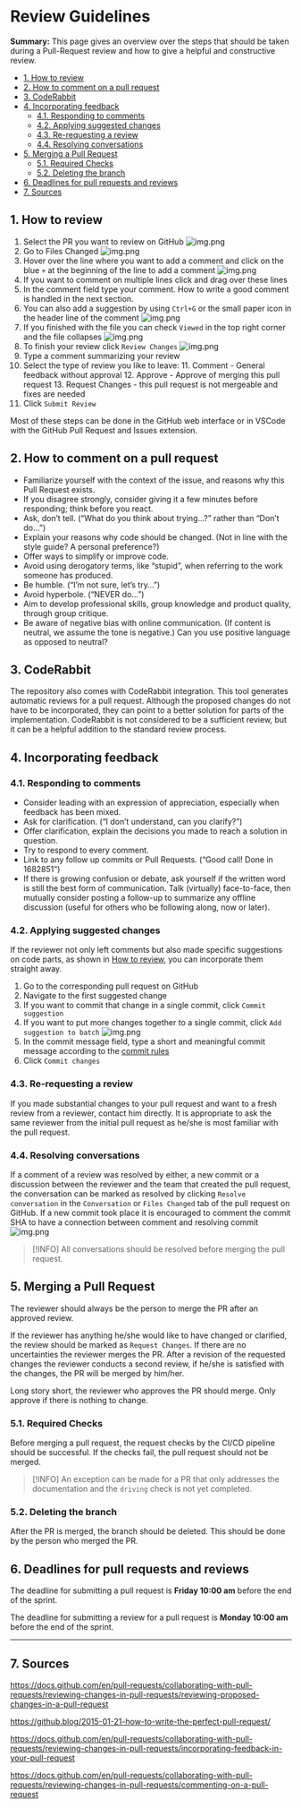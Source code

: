 # Review Guidelines

**Summary:** This page gives an overview over the steps that should be taken during a Pull-Request review and how to give a helpful and constructive review.

- [1. How to review](#1-how-to-review)
- [2. How to comment on a pull request](#2-how-to-comment-on-a-pull-request)
- [3. CodeRabbit](#3-coderabbit)
- [4. Incorporating feedback](#4-incorporating-feedback)
  - [4.1. Responding to comments](#41-responding-to-comments)
  - [4.2. Applying suggested changes](#42-applying-suggested-changes)
  - [4.3. Re-requesting a review](#43-re-requesting-a-review)
  - [4.4. Resolving conversations](#44-resolving-conversations)
- [5. Merging a Pull Request](#5-merging-a-pull-request)
  - [5.1. Required Checks](#51-required-checks)
  - [5.2. Deleting the branch](#52-deleting-the-branch)
- [6. Deadlines for pull requests and reviews](#6-deadlines-for-pull-requests-and-reviews)
- [7. Sources](#7-sources)

## 1. How to review

1. Select the PR you want to review on GitHub
![img.png](../assets/PR_overview.png)
2. Go to Files Changed
![img.png](../assets/Files_Changed.png)
3. Hover over the line where you want to add a comment and click on the blue `+` at the beginning of the line to add a comment
![img.png](../assets/Comment_PR.png)
4. If you want to comment on multiple lines click and drag over these lines
5. In the comment field type your comment. How to write a good comment is handled in the next section.
6. You can also add a suggestion by using ``Ctrl+G`` or the small paper icon in the header line of the comment
![img.png](../assets/Suggestion.png)
7. If you finished with the file you can check ``Viewed`` in the top right corner and the file collapses
![img.png](../assets/Comment_viewed.png)
8. To finish your review click ``Review Changes``
![img.png](../assets/Review_changes.png)
9. Type a comment summarizing your review
10. Select the type of review you like to leave:
    11. Comment - General feedback without approval
    12. Approve - Approve of merging this pull request
    13. Request Changes - this pull request is not mergeable and fixes are needed
11. Click `Submit Review`

Most of these steps can be done in the GitHub web interface or in VSCode with the GitHub Pull Request and Issues extension.

## 2. How to comment on a pull request

- Familiarize yourself with the context of the issue, and reasons why this Pull Request exists.
- If you disagree strongly, consider giving it a few minutes before responding; think before you react.
- Ask, don’t tell. (“What do you think about trying…?” rather than “Don’t do…”)
- Explain your reasons why code should be changed. (Not in line with the style guide? A personal preference?)
- Offer ways to simplify or improve code.
- Avoid using derogatory terms, like “stupid”, when referring to the work someone has produced.
- Be humble. (“I’m not sure, let’s try…”)
- Avoid hyperbole. (“NEVER do…”)
- Aim to develop professional skills, group knowledge and product quality, through group critique.
- Be aware of negative bias with online communication. (If content is neutral, we assume the tone is negative.) Can you use positive language as opposed to neutral?

## 3. CodeRabbit

The repository also comes with CodeRabbit integration.
This tool generates automatic reviews for a pull request.
Although the proposed changes do not have to be incorporated, they can point to a better solution for parts of the implementation.
CodeRabbit is not considered to be a sufficient review, but it can be a helpful addition to the standard review process.

## 4. Incorporating feedback

### 4.1. Responding to comments

- Consider leading with an expression of appreciation, especially when feedback has been mixed.
- Ask for clarification. (“I don’t understand, can you clarify?”)
- Offer clarification, explain the decisions you made to reach a solution in question.
- Try to respond to every comment.
- Link to any follow up commits or Pull Requests. (“Good call! Done in 1682851”)
- If there is growing confusion or debate, ask yourself if the written word is still the best form of communication. Talk (virtually) face-to-face, then mutually consider posting a follow-up to summarize any offline discussion (useful for others who be following along, now or later).

### 4.2. Applying suggested changes

If the reviewer not only left comments but also made specific suggestions on code parts, as shown  in [How to review](#how-to-review), you can incorporate them straight away.

1. Go to the corresponding pull request on GitHub
2. Navigate to the first suggested change
3. If you want to commit that change in a single commit, click ``Commit suggestion``
4. If you want to put more changes together to a single commit, click ``Add suggestion to batch``
![img.png](../assets/Commit_suggestion.png)
5. In the commit message field, type a short and meaningful commit message according to the [commit rules](./commit.md)
6. Click ``Commit changes``

### 4.3. Re-requesting a review

If you made substantial changes to your pull request and want to a fresh review from a reviewer, contact him directly. It is appropriate to ask the same reviewer from the initial pull request as he/she is most familiar with the pull request.

### 4.4. Resolving conversations

If a comment of a review was resolved by either, a new commit or a discussion between the reviewer and the team that created the pull request, the conversation can be marked as resolved by clicking ``Resolve conversation`` in the ``Conversation`` or ``Files Changed`` tab of the pull request on GitHub.
If a new commit took place it is encouraged to comment the commit SHA to have a connection between comment and resolving commit
![img.png](../assets/Resolve_conversation.png)

> [!INFO] All conversations should be resolved before merging the pull request.

## 5. Merging a Pull Request

The reviewer should always be the person to merge the PR after an approved review.

If the reviewer has anything he/she would like to have changed or clarified, the review should be marked as `Request Changes`.
If there are no uncertainties the reviewer merges the PR. After a revision of the requested changes the reviewer conducts a second review, if he/she is satisfied with the changes, the PR will be merged by him/her.

Long story short, the reviewer who approves the PR should merge. Only approve if there is nothing to change.

### 5.1. Required Checks

Before merging a pull request, the request checks by the CI/CD pipeline should be successful. If the checks fail, the pull request should not be merged.

> [!INFO] An exception can be made for a PR that only addresses the documentation and the `driving` check is not yet completed.

### 5.2. Deleting the branch

After the PR is merged, the branch should be deleted. This should be done by the person who merged the PR.

## 6. Deadlines for pull requests and reviews

The deadline for submitting a pull request is **Friday 10:00 am** before the end of the sprint.

The deadline for submitting a review for a pull request is **Monday 10:00 am** before the end of the sprint.

---

## 7. Sources

<https://docs.github.com/en/pull-requests/collaborating-with-pull-requests/reviewing-changes-in-pull-requests/reviewing-proposed-changes-in-a-pull-request>

<https://github.blog/2015-01-21-how-to-write-the-perfect-pull-request/>

<https://docs.github.com/en/pull-requests/collaborating-with-pull-requests/reviewing-changes-in-pull-requests/incorporating-feedback-in-your-pull-request>

<https://docs.github.com/en/pull-requests/collaborating-with-pull-requests/reviewing-changes-in-pull-requests/commenting-on-a-pull-request>
